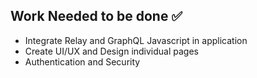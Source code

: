 ## Work Needed to be done ✅
* Integrate Relay and GraphQL Javascript in application
* Create UI/UX and Design individual pages
* Authentication and Security
